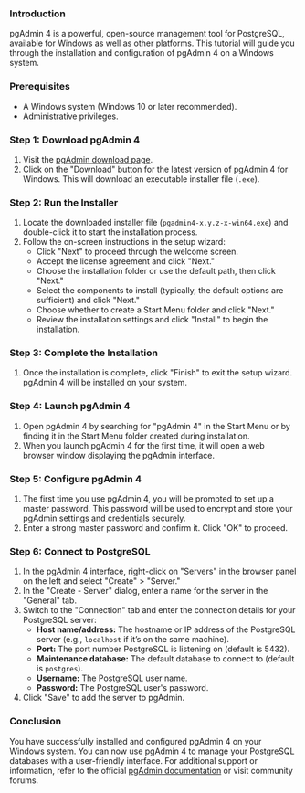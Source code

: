 ### Introduction

pgAdmin 4 is a powerful, open-source management tool for PostgreSQL, available for Windows as well as other platforms. This tutorial will guide you through the installation and configuration of pgAdmin 4 on a Windows system.

### Prerequisites

- A Windows system (Windows 10 or later recommended).
- Administrative privileges.

### Step 1: Download pgAdmin 4

1. Visit the [pgAdmin download page](https://www.pgadmin.org/download/pgadmin-4-windows/).
2. Click on the "Download" button for the latest version of pgAdmin 4 for Windows. This will download an executable installer file (`.exe`).

### Step 2: Run the Installer

1. Locate the downloaded installer file (`pgadmin4-x.y.z-x-win64.exe`) and double-click it to start the installation process.
2. Follow the on-screen instructions in the setup wizard:
   - Click "Next" to proceed through the welcome screen.
   - Accept the license agreement and click "Next."
   - Choose the installation folder or use the default path, then click "Next."
   - Select the components to install (typically, the default options are sufficient) and click "Next."
   - Choose whether to create a Start Menu folder and click "Next."
   - Review the installation settings and click "Install" to begin the installation.

### Step 3: Complete the Installation

1. Once the installation is complete, click "Finish" to exit the setup wizard. pgAdmin 4 will be installed on your system.

### Step 4: Launch pgAdmin 4

1. Open pgAdmin 4 by searching for "pgAdmin 4" in the Start Menu or by finding it in the Start Menu folder created during installation.
2. When you launch pgAdmin 4 for the first time, it will open a web browser window displaying the pgAdmin interface.

### Step 5: Configure pgAdmin 4

1. The first time you use pgAdmin 4, you will be prompted to set up a master password. This password will be used to encrypt and store your pgAdmin settings and credentials securely.
2. Enter a strong master password and confirm it. Click "OK" to proceed.

### Step 6: Connect to PostgreSQL

1. In the pgAdmin 4 interface, right-click on "Servers" in the browser panel on the left and select "Create" > "Server."
2. In the "Create - Server" dialog, enter a name for the server in the "General" tab.
3. Switch to the "Connection" tab and enter the connection details for your PostgreSQL server:
   - **Host name/address:** The hostname or IP address of the PostgreSQL server (e.g., `localhost` if it’s on the same machine).
   - **Port:** The port number PostgreSQL is listening on (default is 5432).
   - **Maintenance database:** The default database to connect to (default is `postgres`).
   - **Username:** The PostgreSQL user name.
   - **Password:** The PostgreSQL user's password.
4. Click "Save" to add the server to pgAdmin.

### Conclusion

You have successfully installed and configured pgAdmin 4 on your Windows system. You can now use pgAdmin 4 to manage your PostgreSQL databases with a user-friendly interface. For additional support or information, refer to the official [pgAdmin documentation](https://www.pgadmin.org/docs/) or visit community forums.
